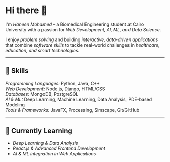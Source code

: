 # Hi there 👋

I'm *Haneen Mohamed* – a Biomedical Engineering student at Cairo University with a passion for *Web Development, AI, ML, and Data Science*.  

I enjoy *problem solving* and building *interactive, data-driven applications* that combine *software skills* to tackle real-world challenges in *healthcare, education, and smart technologies*.

---

## 🔧 Skills

*Programming Languages:* Python, Java, C++  
*Web Development:* Node.js, Django, HTML/CSS  
*Databases:* MongoDB, PostgreSQL  
*AI & ML:* Deep Learning, Machine Learning, Data Analysis, PDE-based Modeling  
*Tools & Frameworks:* JavaFX, Processing, Simscape, Git/GitHub  

---

## 🌱 Currently Learning

- *Deep Learning & Data Analysis*  
- *React.js & Advanced Frontend Development*  
- *AI & ML integration in Web Applications*

